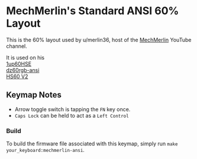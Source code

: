 # MechMerlin's Standard ANSI 60% Layout

This is the 60% layout used by u/merlin36, host of the [MechMerlin](www.youtube.com/mechmerlin) 
YouTube channel.

It is used on his      
[1up60HSE](https://github.com/qmk/qmk_firmware/tree/master/keyboards/1upkeyboards/1up60hse)  
[dz60rgb-ansi](https://github.com/qmk/qmk_firmware/tree/master/keyboards/dztech/dz60rgb)  
[HS60 V2](https://github.com/qmk/qmk_firmware/tree/master/keyboards/hs60/v2)  

## Keymap Notes
- Arrow toggle switch is tapping the `FN` key once. 
- `Caps Lock` can be held to act as a `Left Control`

### Build
To build the firmware file associated with this keymap, simply run `make your_keyboard:mechmerlin-ansi`.

